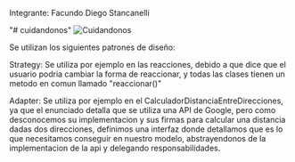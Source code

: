 Integrante: Facundo Diego Stancanelli

"# cuidandonos" 
![Cuidandonos](https://github.com/FacundoStancanelliUTN/cuidandonos/assets/129307586/1e37c4da-85bc-497a-a4b7-8546a0101b27)



Se utilizan los siguientes patrones de diseño:

Strategy: Se utiliza por ejemplo en las reacciones, debido a que dice que el usuario podria cambiar la forma de reaccionar, y todas las clases tienen un metodo en comun llamado "reaccionar()"

Adapter: Se utiliza por ejemplo en el CalculadorDistanciaEntreDirecciones, ya que el enunciado detalla que se utiliza una API de Google, pero como desconocemos su implementacion y sus firmas para calcular una distancia dadas dos direcciones, definimos una interfaz donde detallamos que es lo que necesitamos conseguir en nuestro modelo, abstrayendonos de la implementacion de la api y delegando responsabilidades.
